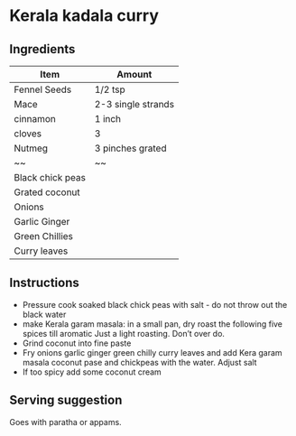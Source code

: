# Kerala kadala curry 

## Ingredients


| Item | Amount |
| --- | ---- |
| Fennel Seeds | 1/2 tsp |
| Mace | 2-3 single strands |
| cinnamon | 1 inch |
| cloves | 3 |
| Nutmeg | 3 pinches grated |
| ~~ | ~~ | 
| Black chick peas |  |
| Grated coconut | | 
| Onions |
| Garlic Ginger | |
| Green Chillies | |
| Curry leaves | |



## Instructions 

- Pressure cook soaked black chick peas with salt - do not throw out the black water
- make Kerala garam masala: in a small pan, dry roast the following five spices till aromatic  Just a light roasting. Don’t over do.
- Grind coconut into fine paste
- Fry onions garlic ginger green chilly curry leaves and add Kera garam masala coconut pase and chickpeas with the water. Adjust salt
- If too spicy add some coconut cream



## Serving suggestion

Goes with paratha or appams. 